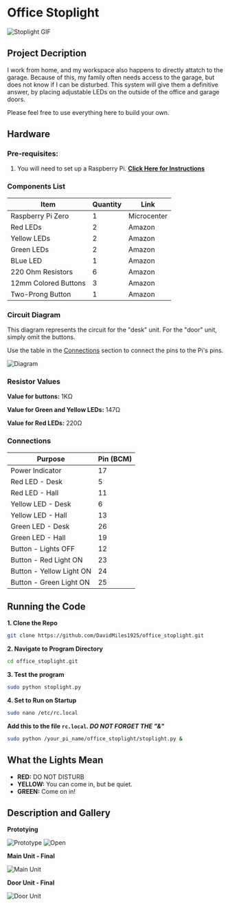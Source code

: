 # Office Stoplight

![Stoplight GIF](./media/office_stoplight_512.gif)

## Project Decription

I work from home, and my workspace also happens to directly attatch to the garage. Because of this, my family often needs access to the garage, but does not know if I can be disturbed. This system will give them a definitive answer, by placing adjustable LEDs on the outside of the office and garage doors.

Please feel free to use everything here to build your own.

## Hardware

### Pre-requisites:

1. You will need to set up a Raspberry Pi. **[Click Here for Instructions](https://github.com/DavidMiles1925/pi_zero_setup)**

### Components List

| Item                 | Quantity | Link        |
| -------------------- | -------- | ----------- |
| Raspberry Pi Zero    | 1        | Microcenter |
| Red LEDs             | 2        | Amazon      |
| Yellow LEDs          | 2        | Amazon      |
| Green LEDs           | 2        | Amazon      |
| BLue LED             | 1        | Amazon      |
| 220 Ohm Resistors    | 6        | Amazon      |
| 12mm Colored Buttons | 3        | Amazon      |
| Two-Prong Button     | 1        | Amazon      |

### Circuit Diagram

This diagram represents the circuit for the "desk" unit. For the "door" unit, simply omit the buttons.

Use the table in the [Connections](#connections) section to connect the pins to the Pi's pins.

![Diagram](./media/led_Circuit.png)

### Resistor Values

**Value for buttons:** 1KΩ

**Value for Green and Yellow LEDs:** 147Ω

**Value for Red LEDs:** 220Ω

### Connections

| Purpose                  | Pin (BCM) |
| ------------------------ | --------- |
| Power Indicator          | 17        |
| Red LED - Desk           | 5         |
| Red LED - Hall           | 11        |
| Yellow LED - Desk        | 6         |
| Yellow LED - Hall        | 13        |
| Green LED - Desk         | 26        |
| Green LED - Hall         | 19        |
| Button - Lights OFF      | 12        |
| Button - Red Light ON    | 23        |
| Button - Yellow Light ON | 24        |
| Button - Green Light ON  | 25        |

## Running the Code

**1. Clone the Repo**

```bash
git clone https://github.com/DavidMiles1925/office_stoplight.git
```

**2. Navigate to Program Directory**

```bash
cd office_stoplight.git
```

**3. Test the program**

```bash
sudo python stoplight.py
```

**4. Set to Run on Startup**

```bash
sudo nano /etc/rc.local
```

**Add this to the file `rc.local`. _DO NOT FORGET THE "&"_**

```bash
sudo python /your_pi_name/office_stoplight/stoplight.py &
```

## What the Lights Mean

- **RED:** DO NOT DISTURB
- **YELLOW:** You can come in, but be quiet.
- **GREEN:** Come on in!

## Description and Gallery

**Prototying**

![Prototype](./media/Prototyping.png)
![Open](./media/main_unit2.jpg)

**Main Unit - Final**

![Main Unit](./media/installed.jpg)

**Door Unit - Final**

![Door Unit](./media/external_unit.jpg)
